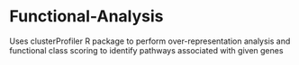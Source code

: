 # Functional-Analysis

Uses clusterProfiler R package to perform over-representation analysis and functional class scoring to identify pathways associated with given genes
